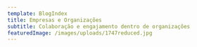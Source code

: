 ```yaml
---
template: BlogIndex
title: Empresas e Organizações
subtitle: Colaboração e engajamento dentro de organizações
featuredImage: /images/uploads/1747reduced.jpg
---
```


